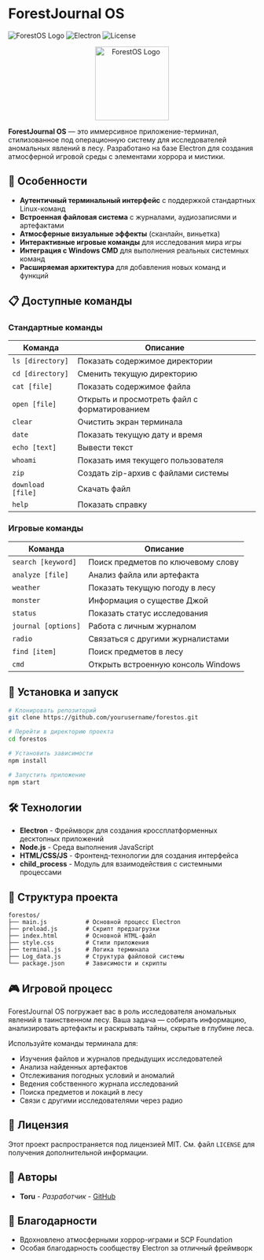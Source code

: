 # ForestJournal OS

![ForestOS Logo](https://img.shields.io/badge/ForestOS-v2.0-darkgreen)
![Electron](https://img.shields.io/badge/Electron-based-blue)
![License](https://img.shields.io/badge/license-MIT-green)

<p align="center">
  <img src="https://via.placeholder.com/150?text=ForestOS" alt="ForestOS Logo" width="150" height="150">
</p>

**ForestJournal OS** — это иммерсивное приложение-терминал, стилизованное под операционную систему для исследователей аномальных явлений в лесу. Разработано на базе Electron для создания атмосферной игровой среды с элементами хоррора и мистики.

## 🌲 Особенности

- **Аутентичный терминальный интерфейс** с поддержкой стандартных Linux-команд
- **Встроенная файловая система** с журналами, аудиозаписями и артефактами
- **Атмосферные визуальные эффекты** (сканлайн, виньетка)
- **Интерактивные игровые команды** для исследования мира игры
- **Интеграция с Windows CMD** для выполнения реальных системных команд
- **Расширяемая архитектура** для добавления новых команд и функций

## 📋 Доступные команды

### Стандартные команды

| Команда | Описание |
|---------|----------|
| `ls [directory]` | Показать содержимое директории |
| `cd [directory]` | Сменить текущую директорию |
| `cat [file]` | Показать содержимое файла |
| `open [file]` | Открыть и просмотреть файл с форматированием |
| `clear` | Очистить экран терминала |
| `date` | Показать текущую дату и время |
| `echo [text]` | Вывести текст |
| `whoami` | Показать имя текущего пользователя |
| `zip` | Создать zip-архив с файлами системы |
| `download [file]` | Скачать файл |
| `help` | Показать справку |

### Игровые команды

| Команда | Описание |
|---------|----------|
| `search [keyword]` | Поиск предметов по ключевому слову |
| `analyze [file]` | Анализ файла или артефакта |
| `weather` | Показать текущую погоду в лесу |
| `monster` | Информация о существе Джой |
| `status` | Показать статус исследования |
| `journal [options]` | Работа с личным журналом |
| `radio` | Связаться с другими журналистами |
| `find [item]` | Поиск предметов в лесу |
| `cmd` | Открыть встроенную консоль Windows |

## 🚀 Установка и запуск

```bash
# Клонировать репозиторий
git clone https://github.com/yourusername/forestos.git

# Перейти в директорию проекта
cd forestos

# Установить зависимости
npm install

# Запустить приложение
npm start
```

## 🛠️ Технологии

- **Electron** - Фреймворк для создания кроссплатформенных десктопных приложений
- **Node.js** - Среда выполнения JavaScript
- **HTML/CSS/JS** - Фронтенд-технологии для создания интерфейса
- **child_process** - Модуль для взаимодействия с системными процессами

## 🔧 Структура проекта

```
forestos/
├── main.js           # Основной процесс Electron
├── preload.js        # Скрипт предзагрузки
├── index.html        # Основной HTML-файл
├── style.css         # Стили приложения
├── terminal.js       # Логика терминала
├── Log_data.js       # Структура файловой системы
└── package.json      # Зависимости и скрипты
```

## 🎮 Игровой процесс

ForestJournal OS погружает вас в роль исследователя аномальных явлений в таинственном лесу. Ваша задача — собирать информацию, анализировать артефакты и раскрывать тайны, скрытые в глубине леса.

Используйте команды терминала для:
- Изучения файлов и журналов предыдущих исследователей
- Анализа найденных артефактов
- Отслеживания погодных условий и аномалий
- Ведения собственного журнала исследований
- Поиска предметов и локаций в лесу
- Связи с другими исследователями через радио

## 📝 Лицензия

Этот проект распространяется под лицензией MIT. См. файл `LICENSE` для получения дополнительной информации.

## 👥 Авторы

- **Toru** - *Разработчик* - [GitHub](https://github.com/toru)

## 🙏 Благодарности

- Вдохновлено атмосферными хоррор-играми и SCP Foundation
- Особая благодарность сообществу Electron за отличный фреймворк
